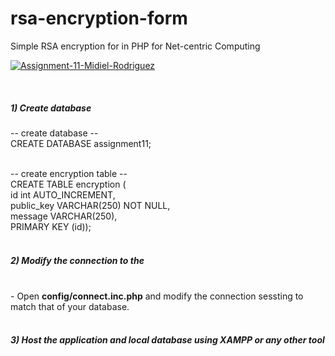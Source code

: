 # rsa-encryption-form
Simple RSA encryption for in PHP for Net-centric Computing

<a href="https://ibb.co/VWY32KB"><img src="https://i.ibb.co/7Jtb29y/Assignment-11-Midiel-Rodriguez.png" alt="Assignment-11-Midiel-Rodriguez" border="0"></a>

<br>
<h5>1) Create database</h5>
-- create database --<br>
CREATE DATABASE assignment11;<br><br>

-- create encryption table --         <br>
CREATE TABLE encryption (             <br>
	id int AUTO_INCREMENT,              <br>
	public_key VARCHAR(250) NOT NULL,   <br>
	message VARCHAR(250),               <br>
	PRIMARY KEY (id));                  <br><br>
  
  <h5>2) Modify the connection to the</h5><br>
  - Open <b>config/connect.inc.php</b> and modify the connection sessting to match that of your database.<br><br>
  
  <h5>3) Host the application and local database using XAMPP or any other tool</h5>
  
  
  
  
